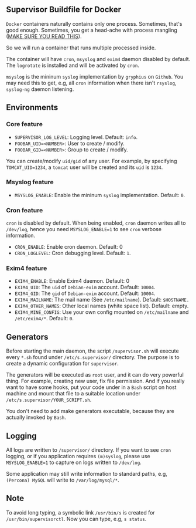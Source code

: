 ## Supervisor Buildfile for Docker

`Docker` containers naturally contains only one process.
Sometimes, that's good enough. Sometimes, you get a head-ache
with process mangling ([MAKE SURE YOU READ THIS][1]).

So we will run a container that runs multiple processed inside.

The container will have `cron`, `msyslog` and `exim4` daemon disabled by
default. The `logrotate` is installed and will be activated by `cron`.

`msyslog` is the mininum `syslog` implementation by `gryphius` on `Github`.
You may need this to get, e.g, all `cron` information when there isn't
`rsyslog`, `syslog-ng` daemon listening.

## Environments

### Core feature

* `SUPERVISOR_LOG_LEVEL`: Logging level. Default: `info`.
* `FOOBAR_UID=<NUMBER>`: User to create / modify.
* `FOOBAR_GID=<NUMBER>`: Group to create / modify.

You can create/modify `uid/gid` of any user. For example, by specifying
`TOMCAT_UID=1234`, a `tomcat` user will be created and its `uid` is `1234`.

### Msyslog feature

* `MSYSLOG_ENABLE`: Enable the mininum `syslog` implementation. Default: `0`.

### Cron feature

`cron` is disabled by default. When being enabled, `cron` daemon
writes all to `/dev/log`, hence you need `MSYSLOG_ENABLE=1` to see
`cron` verbose information.

* `CRON_ENABLE`: Enable cron daemon. Default: 0
* `CRON_LOGLEVEL`: Cron debugging level. Default: `1`.

### Exim4 feature

* `EXIM4_ENABLE`: Enable Exim4 daemon. Default: 0
* `EXIM4_UID`: The `uid` of `Debian-exim` account. Default: `10004`.
* `EXIM4_GID`: The `gid` of `Debian-exim` account. Default: `10004`.
* `EXIM4_MAILNAME`: The mail name (See `/etc/mailname`). Default: `$HOSTNAME.`
* `EXIM4_OTHER_NAMES`: Other local names (white space list). Default: empty.
* `EXIM4_MINE_CONFIG`: Use your own config mounted on `/etc/mailname`
      and `/etc/exim4/*`. Default: `0`.

## Generators

Before starting the main daemon, the script `/supervisor.sh` will
execute every `*.sh` found under `/etc/s.supervisor/` directory.
The purpose is to create a dynamic configuration for `supervisor`.

The generators will be executed as `root` user, and it can do very
powerful thing. For example, creating new user, fix file permission.
And if you really want to have some hooks, put your code under in a
`Bash` script on host machine and mount that file to a suitable location
under `/etc/s.supervisor/YOUR_SCRIPT.sh`.

You don't need to add make generators executable, because they
are actually invoked by `Bash`.

## Logging

All logs are written to `/supervisor/` directory. If you want to
see `cron` logging, or if you application requires `(m)syslog`,
please use `MSYSLOG_ENABLE=1` to capture on logs written to `/dev/log`.

Some application may still write information to standard paths,
e.g, `(Percona) MySQL` will write to `/var/log/mysql/*`.

## Note

To avoid long typing, a symbolic link `/usr/bin/s` is created
for `/usr/bin/supervisorctl`. Now you can type, e.g, `s status`.

[1]: http://web.archive.org/web/20150424090620/https://blog.phusion.nl/2015/01/20/docker-and-the-pid-1-zombie-reaping-problem/
